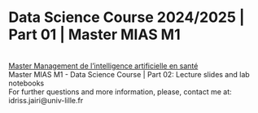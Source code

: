 <h1>Data Science Course 2024/2025 | Part 01 | Master MIAS M1</h1>
<br>
<a href = 'https://ilis.univ-lille.fr/toutes-nos-formations/master-ingenierie-de-la-sante/m1-m2-parcours-mias-management-de-lintelligence-artificielle-en-sante'>Master Management de l’intelligence artificielle en santé</a>
<br>
Master MIAS M1 - Data Science Course | Part 02: Lecture slides and lab notebooks
<br>
For further questions and more information, please, contact me at: idriss.jairi@univ-lille.fr

